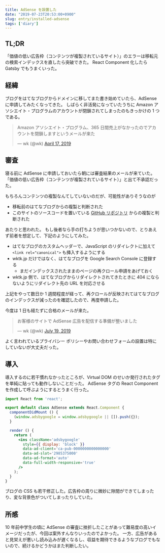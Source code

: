 ```yaml
---
title: AdSense を設置した
date: "2019-07-23T20:53:00+0900"
slug: entry/installed-adsense
tags: ['diary']
---
```


## TL;DR

「価値の低い広告枠（コンテンツが複製されているサイト）」のエラーは移転元の検索インデックスを直したら突破できた。
React Component 化したら Gatsby でもうまくいった。

## 経緯

ブログをはてなブログからドメインに移してまた書き始めていたら、AdSense に申請してみたくなってきた。
しばらく非活発になっていたうちに Amazon アソシエイト・プログラムのアカウントが閉鎖されてしまったのもきっかけの 1 つである。

<blockquote class="twitter-tweet" data-lang="ja"><p lang="ja" dir="ltr">Amazon アソシエイト・プログラム、365 日間売上がなかったのでアカウントを閉鎖しますというメールが来た</p>&mdash; wk (@wk) <a href="https://twitter.com/wk/status/1118486694527811585?ref_src=twsrc%5Etfw">April 17, 2019</a></blockquote>

## 審査

寝る前に AdSense に申請しておいたら朝には審査結果のメールが来ていた。
「価値の低い広告枠（コンテンツが複製されているサイト）」と出て不承認だった。

もちろんコンテンツの複製なんてしていないのだが、可能性がありそうなのが

- 移転前のはてなブログからの複製と判断された
- このサイトのソースコードを置いている [GitHub リポジトリ](https://github.com/wktk/wktk.jp) からの複製と判断された

あたりと思われた。
もし後者なら手の打ちようが思いつかないので、とりあえず前者を想定して、下記のようにしてみた。

- はてなブログのカスタムヘッダーで、JavaScript のリダイレクトに加えて `<link rel="canonical">` も挿入するようにする
- wktk.jp だけではなく、はてなブログを Google Search Console に登録する
  - まだインデックスされたままのページの再クロール申請をあげておく
- wktk.jp 側で、はてなブログからリダイレクトされてきたときに 404 にならないようにリダイレクト先の URL を対応させる

上記をやって数日か 1 週間程度が経って、再クロールが反映されてはてなブログのインデックスが減ったのを確認したので、再度申請した。

今度は 1 日も経たずに合格のメールが来た。

<blockquote class="twitter-tweet" data-lang="ja"><p lang="ja" dir="ltr">お客様のサイトで AdSense 広告を配信する準備が整いました</p>&mdash; wk (@wk) <a href="https://twitter.com/wk/status/1152192141499568129?ref_src=twsrc%5Etfw">July 19, 2019</a></blockquote>

よく言われているプライバシー ポリシーやお問い合わせフォームの設置は特にしていないが大丈夫だった。

## 導入

導入するのに若干慣れなかったところが、Virtual DOM のせいか発行されたタグを単純に貼っても動作しないことだった。
AdSense タグの React Component を作成して呼ぶようにするとうまく行った。

```jsx
import React from 'react';

export default class AdSense extends React.Component {
  componentDidMount () {
    (window.adsbygoogle = window.adsbygoogle || []).push({});
  }

  render () {
    return (
      <ins className='adsbygoogle'
        style={{ display: 'block' }}
        data-ad-client='ca-pub-0000000000000000'
        data-ad-slot='2985375000'
        data-ad-format='auto'
        data-full-width-responsive='true'
      />
    );
  }
}
```

ブログの CSS も若干修正した。広告枠の周りに微妙に隙間ができてしまったり、変な背景色がついてしまったりしていた。

## 所感

10 年前中学生の頃に AdSense の審査に挫折したことがあって難易度の高いイメージだったが、今回は案外すんなりいったのでよかった。
一方、広告があると見栄えが悪いし読み込みが遅くなるし、収益を期待できるようなブログでもないので、続けるかどうかはまた判断したい。
